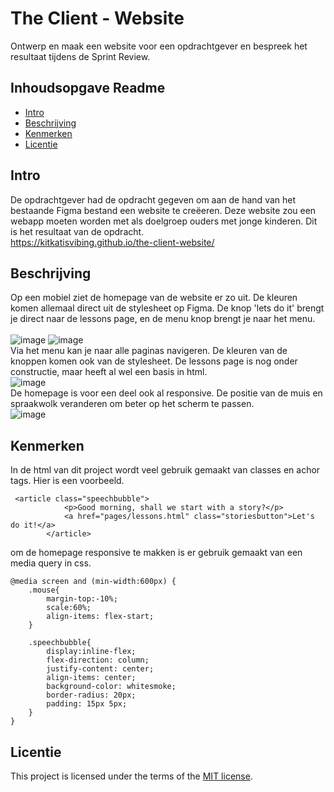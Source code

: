 # The Client - Website

Ontwerp en maak een website voor een opdrachtgever en bespreek het resultaat tijdens de Sprint Review.

## Inhoudsopgave Readme

  * [Intro](#intro)
  * [Beschrijving](#beschrijving)
  * [Kenmerken](#kenmerken)
  * [Licentie](#licentie)

## Intro
De opdrachtgever had de opdracht gegeven om aan de hand van het bestaande Figma bestand een website te creëeren. Deze website zou een webapp moeten worden met als doelgroep ouders met jonge kinderen. Dit is het resultaat van de opdracht.<br>
https://kitkatisvibing.github.io/the-client-website/

## Beschrijving

Op een mobiel ziet de homepage van de website er zo uit. De kleuren komen allemaal direct uit de stylesheet op Figma. De knop 'lets do it' brengt je direct naar de lessons page, en de menu knop brengt je naar het menu.
<br><br>
![image](https://github.com/user-attachments/assets/6d632853-1bb9-4653-b5d7-61632793ee0c)
![image](https://github.com/user-attachments/assets/c1a67164-f9b8-4e3c-9dd3-8e4537628945)
<br>
Via het menu kan je naar alle paginas navigeren. De kleuren van de knoppen komen ook van de stylesheet. De lessons page is nog onder constructie, maar heeft al wel een basis in html.
<br>
![image](https://github.com/user-attachments/assets/fba5f3b4-c0a9-4f51-a5af-153205ab2f85)
<br>
De homepage is voor een deel ook al responsive. De positie van de muis en spraakwolk veranderen om beter op het scherm te passen.
<br>
![image](https://github.com/user-attachments/assets/d0fd7a9b-7f3c-4dac-a51d-a4e145b874fe)

## Kenmerken
In de html van dit project wordt veel gebruik gemaakt van classes en achor tags. Hier is een voorbeeld. 
```
 <article class="speechbubble">	
			<p>Good morning, shall we start with a story?</p>
			<a href="pages/lessons.html" class="storiesbutton">Let's do it!</a>
		</article>
```

om de homepage responsive te makken is er gebruik gemaakt van een media query in css. 
```
@media screen and (min-width:600px) {
	.mouse{
		margin-top:-10%;
		scale:60%;
		align-items: flex-start;
	}

	.speechbubble{
		display:inline-flex;
		flex-direction: column;
		justify-content: center;
		align-items: center;
		background-color: whitesmoke;
		border-radius: 20px;
		padding: 15px 5px;
	}
}
```
## Licentie

This project is licensed under the terms of the [MIT license](./LICENSE).
